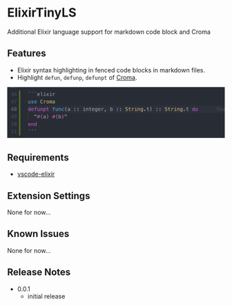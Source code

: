 # ElixirTinyLS

Additional Elixir language support for markdown code block and Croma

## Features

- Elixir syntax highlighting in fenced code blocks in markdown files.
- Highlight `defun`, `defunp`, `defunpt` of [Croma](https://github.com/skirino/croma).

![image](./image.png)

## Requirements

- [vscode-elixir](https://github.com/fr1zle/vscode-elixir)

## Extension Settings

None for now...

## Known Issues

None for now...

## Release Notes

- 0.0.1
  - initial release
